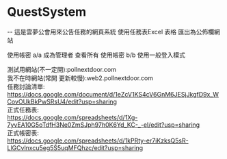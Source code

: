 # QuestSystem
--
這是雲夢公會用來公告任務的網頁系統
使用任務表Excel 表格 匯出為公佈欄網站

使用帳密 a/a 成為管理者 查看所有
使用帳密 b/b 使用一般登入模式

測試用網站(不一定開):pollnextdoor.com  
我不在時網站(常開 更新較慢):web2.pollnextdoor.com  
任務討論清單:  
https://docs.google.com/document/d/1eZcV1KS4cV6GnM6JESjJkgfD9x_WCovOUkBkPwSRsU4/edit?usp=sharing  
正式任務表:  
https://docs.google.com/spreadsheets/d/1Xg-7yvEA10G5oTdfH3Ne0ZmSJph97h0K6Yd_KC-_-eI/edit?usp=sharing  
正式帳密表:  
https://docs.google.com/spreadsheets/d/1kPRty-er7iKzksQ5sR-LlGCvlnxcu5eg5S5uqMFQhzc/edit?usp=sharing   
